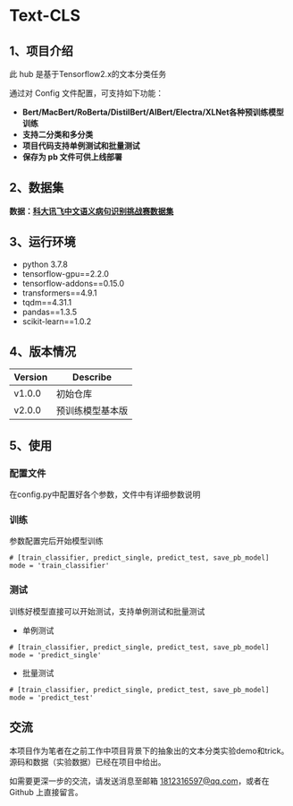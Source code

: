 # Text-CLS

## 1、项目介绍
此 hub 是基于Tensorflow2.x的文本分类任务

通过对 Config 文件配置，可支持如下功能：

* **Bert/MacBert/RoBerta/DistilBert/AlBert/Electra/XLNet各种预训练模型训练**
* **支持二分类和多分类**   
* **项目代码支持单例测试和批量测试**
* **保存为 pb 文件可供上线部署** 

## 2、数据集
**数据：[科大讯飞中文语义病句识别挑战赛数据集](https://challenge.xfyun.cn/topic/info?type=sick-sentence-discrimination&option=stsj)** 

## 3、运行环境
* python 3.7.8
* tensorflow-gpu==2.2.0
* tensorflow-addons==0.15.0
* transformers==4.9.1
* tqdm==4.31.1
* pandas==1.3.5
* scikit-learn==1.0.2

## 4、版本情况
Version     |Describe
:-------|---
v1.0.0 |初始仓库
v2.0.0 |预训练模型基本版


## 5、使用
### 配置文件
在config.py中配置好各个参数，文件中有详细参数说明

### 训练
参数配置完后开始模型训练
```
# [train_classifier, predict_single, predict_test, save_pb_model]
mode = 'train_classifier'
```

### 测试
训练好模型直接可以开始测试，支持单例测试和批量测试 
* 单例测试
```
# [train_classifier, predict_single, predict_test, save_pb_model]
mode = 'predict_single'
```

* 批量测试   
```
# [train_classifier, predict_single, predict_test, save_pb_model]
mode = 'predict_test'
```

## 交流
  本项目作为笔者在之前工作中项目背景下的抽象出的文本分类实验demo和trick。 
  源码和数据（实验数据）已经在项目中给出。
  
  如需要更深一步的交流，请发送消息至邮箱 1812316597@qq.com，或者在 Github 上直接留言。
